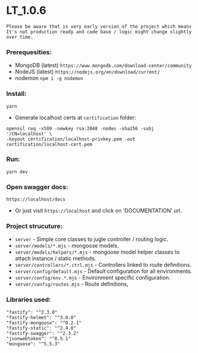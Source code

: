 # LT_1.0.6

```
Please be aware that is very early version of the project which means It's not production ready and code base / logic might change slightly over time.
```

### Prerequesities:
- MongoDB (latest) `https://www.mongodb.com/download-center/community`
- NodeJS (latest) `https://nodejs.org/en/download/current/`
- nodemon `npm i -g nodemon`

### Install:
``` yarn ```

- Generate localhost certs at `certification` folder:
```
openssl req -x509 -newkey rsa:2048 -nodes -sha256 -subj '/CN=localhost' \
-keyout certification/localhost-privkey.pem -out certification/localhost-cert.pem
```

### Run:
``` yarn dev ```

### Open swagger docs:
``` https://localhost/docs ```
- Or just visit `https://localhost` and click on 'DOCUMENTATION' url.

### Project strucuture:
- `server` - Simple core classes to jugle controller / routing logic.
- `server/models/*.mjs` - mongoose models.
- `server/models/helpers/*.mjs` - mongoose model helper classes to attach instance / static methods.
- `server/controllers/*.ctrl.mjs` - Controllers linked to route definitions.
- `server/config/default.mjs` - Default configuration for all environments.
- `server/config/env.*.mjs` - Environment specific configuration.
- `server/config/routes.mjs` - Route definitions,


### Libraries used:
```
"fastify": "^2.3.0"
"fastify-helmet": "^3.0.0"
"fastify-mongoose": "^0.2.1"
"fastify-static": "^2.4.0"
"fastify-swagger": "^2.3.2"
"jsonwebtoken": "^8.5.1"
"mongoose": "^5.5.3"
```